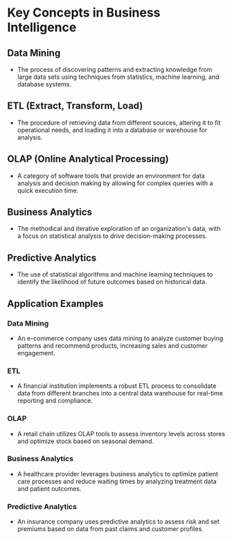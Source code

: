 # Key Concepts in Business Intelligence

## Data Mining
- The process of discovering patterns and extracting knowledge from large data sets using techniques from statistics, machine learning, and database systems.

## ETL (Extract, Transform, Load)
- The procedure of retrieving data from different sources, altering it to fit operational needs, and loading it into a database or warehouse for analysis.

## OLAP (Online Analytical Processing)
- A category of software tools that provide an environment for data analysis and decision making by allowing for complex queries with a quick execution time.

## Business Analytics
- The methodical and iterative exploration of an organization's data, with a focus on statistical analysis to drive decision-making processes.

## Predictive Analytics
- The use of statistical algorithms and machine learning techniques to identify the likelihood of future outcomes based on historical data.


## Application Examples

### Data Mining
- An e-commerce company uses data mining to analyze customer buying patterns and recommend products, increasing sales and customer engagement.

### ETL
- A financial institution implements a robust ETL process to consolidate data from different branches into a central data warehouse for real-time reporting and compliance.

### OLAP
- A retail chain utilizes OLAP tools to assess inventory levels across stores and optimize stock based on seasonal demand.

### Business Analytics
- A healthcare provider leverages business analytics to optimize patient care processes and reduce waiting times by analyzing treatment data and patient outcomes.

### Predictive Analytics
- An insurance company uses predictive analytics to assess risk and set premiums based on data from past claims and customer profiles.
